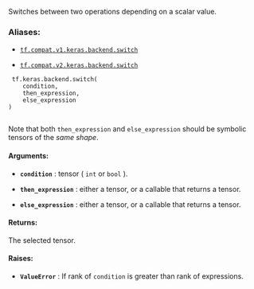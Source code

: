 Switches between two operations depending on a scalar value.



### Aliases:

- [ `tf.compat.v1.keras.backend.switch` ](/api_docs/python/tf/keras/backend/switch)

- [ `tf.compat.v2.keras.backend.switch` ](/api_docs/python/tf/keras/backend/switch)



```
 tf.keras.backend.switch(
    condition,
    then_expression,
    else_expression
)
 
```

Note that both  `then_expression`  and  `else_expression` 
should be symbolic tensors of the <em>same shape</em>.



#### Arguments:

- **`condition`** : tensor ( `int`  or  `bool` ).

- **`then_expression`** : either a tensor, or a callable that returns a tensor.

- **`else_expression`** : either a tensor, or a callable that returns a tensor.



#### Returns:
The selected tensor.



#### Raises:

- **`ValueError`** : If rank of  `condition`  is greater than rank of expressions.

